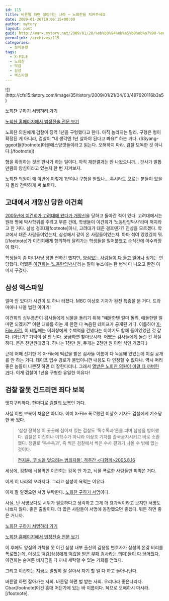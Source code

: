 ```yaml
---
id: 115
title: 바른말 하면 잡아가는 나라 ─ 노회찬을 지켜주세요
date: 2009-01-20T19:06:15+00:00
author: mytory
layout: post
guid: http://marx.mytory.net/2009/01/20/%eb%b0%94%eb%a5%b8%eb%a7%90-%ed%95%98%eb%a9%b4-%ec%9e%a1%ec%95%84%ea%b0%80%eb%8a%94-%eb%82%98%eb%9d%bc-%e2%94%80-%eb%85%b8%ed%9a%8c%ec%b0%ac%ec%9d%84-%ec%a7%80%ec%bc%9c%ec%a3%bc%ec%84%b8%ec%9a%94/
permalink: /archives/115
categories:
  - 정치논평
tags:
  - X-FILE
  - 노회찬
  - 떡검
  - 삼성
  - 엑스파일
---
```

<DIV class=imageblock> ![](http://cfs15.tistory.com/image/35/tistory/2009/01/21/04/03/497620116b3a5)</DIV>
  
<P class=link><A href="http://agora.media.daum.net/petition/view?id=66173" target=_blank>노회찬 구하기 서명하러 가기</A>


  
<P class=link><A href="http://www.nanjoong.net/g4/bbs/board.php?bo\_table=main\_link&wr\_id=3346&page=" target=\_blank>노회찬 홈페이지에서 법정진술 전문 보기</A></P>
  


노회찬 의원에게 검찰이 징역 1년을 구형했다고 한다. 아직 놀라지는 말라. 구형은 형이 확정된 게 아니라, 검찰이 “내 생각엔 1년 살아야 된다고 봐요!” 하는 거다. (SSyang-ggeot들[footnote]더블에스양껏들이라고 읽는다. 오해하지 마라. 검찰 모독한 것 아니다.[/footnote])
  



  


형을 확정하는 것은 판사가 하는 일이다. 아직 재판결과는 안 나왔으니까&#8230; 판사가 발톱만큼의 양심이라고 있는지 한 번 지켜보자.
  



  


노회찬 의원이 왜 이번에 이렇게 1년이나 구형을 받았나&#8230; 혹시라도 모르는 분들이 있을지 몰라 간략하게 써 보련다.
  



  


## 고대에서 개망신 당한 이건희
  



  


<A title="고려대 당국이야말로 반지성적이고, 삼성재벌이야말로 폭력적이다" href="http://wspaper.org/0\_view.php?urn=urn:newsml:counterfire.or.kr:20050504T000000%2B0900:d19725-1434:1U" target=\_blank>2005년에 이건희가 고려대에 왔다가 개망신</A>을 당하고 돌아간 적이 있다. 고려대에서는 원래 명예 박사학위를 주려고 부른 건데, 학생들이 이건희가 ‘노동탄압박사’라며 꺼지라고 한 거다. 삼성 경호대[footnote]아니, 고려대가 대준 경호댄가? 진상을 모르겠다. 학교에서 대준 사람들이었는지, 삼성에서 같이 온 사람들이었는지. 아마 섞여 있었겠지 뭐.[/footnote]가 이건희에게 항의하러 달려가는 학생들을 밀어붙였고 순식간에 아수라장이 됐다. 
  



  


학생들이 좀 마녀사냥 당한 뻔하긴 했지만, <A title="고대 학생들의 이건희 저지 행동을 지지합니다" href="http://wspaper.org/0\_view.php?urn=urn:newsml:counterfire.or.kr:20050511T000000%2B0900:d55-1476:1U" target=\_blank>양심있는 사람들이 다 들고 일어나</A> 징계는 안 당했다. 어쨌든 <A title="노동탄압과 부정부패로 건설한 삼성 ‘범죄’ 공화국" href="http://wspaper.org/0\_view.php?urn=urn:newsml:counterfire.or.kr:20050816T000000%2B0900:d61-1758:1U" target=\_blank>이건희는 ‘노동탄압박사’</A>라는 말이 뉴스에는 한 번씩 다 나오고 완전 이미지 구겼다.
  



  


## 삼성 엑스파일 
  



  


얼마 안 있다가 사건이 또 하나 터졌다. MBC 이상호 기자가 완전 특종을 문 거다. 드라마에나 나올 법한 이야기!
  



  


이건희의 심부름꾼이 검사들에게 뇌물을 돌리기 위해 “얘들한텐 얼마 돌려, 얘들한텐 얼마면 되겠지?” 이런 대화를 하는 게 완전 다 녹음된 테이프가 공개된 거다. 이름하야 <A title="X파일 잠정 결산 - 판도라의 상자는 닫히는가" href="http://wspaper.org/0\_view.php?urn=urn:newsml:counterfire.or.kr:20051223T000000%2B0900:d70-2185:1U" target=\_blank>X-File 사건.</A> 이 테잎에는 이회창에게 수백억을 건넸다는 이야기도 함께 들어있었던 것 같다. (아닌가? 기억이 잘 안 난다. 궁금하면 찾아보시라. 어쨌든 검사들에게 돌린 건 확실하다. 돈은 천만원대였다. 하나는 1천만 원, 두개는 2천만 원 이런 식인 거였다.)
  



  


근데 어째 신기한 게 X-File에 떡값을 받은 검사들 이름이 다 녹음돼 있었는데 이걸 공개를 안 하는 거다. 테이프 입수 경로가 불법이니깐 내용도 다 인정할 수 없다나. 역시 머리좋은 놈들이 나쁜짓 하면 더 잘한다더니. 그래서 <A title="노회찬 의원의 ‘떡값’ 검사 공개는 정당하다" href="http://wspaper.org/0\_view.php?urn=urn:newsml:counterfire.or.kr:20050831T000000%2B0900:d62-1800:1U" target=\_blank>열받은 노회찬 의원이 이걸 다 까버린 거</A>다. 이게 검찰이 1년을 구형한 유일한 이유다!


  


## 검찰 잘못 건드리면 죄다 보복


  


멋지구리하다. 한마디로 <A title="‘떡값 검찰’은 노회찬 의원 기소를 철회하라" href="http://wspaper.org/0\_view.php?urn=urn:newsml:counterfire.or.kr:20070522T221522%2B0900:c45-nohoichan:1U" target=\_blank>검찰의 보복</A>인 거다.
  



  


사실 이번 보복이 처음은 아니다. 이미 X-File 폭로했던 이상호 기자도 검찰에게 기소당한 바 있다.
  



  


> 
  
> 
> 
> ‘삼성 장학생’이 곳곳에 심어져 있는 검찰도 ‘독수독과’론을 펴며 삼성을 방어했다. 검찰은 이건희나 이학수가 아니라 이상호 기자를 출국금지시키고 바로 소환했다. 정말로 ‘독수독과’, 즉 썩은 검찰에서 썩은 수사 결과가 나올 수 밖에 없는 것이다.
> 
> 
  
> <P class=rep><A href="http://wspaper.org/0\_view.php?urn=urn:newsml:counterfire.or.kr:20050816T000000%2B0900:d61-1756:1U" target=\_blank>전지윤, ‘진실을 덮으려는 범죄자들’, 격주간 &lt;다함께&gt;2005.8.16</A></P>
  


세상에, 검찰에 뇌물먹인 이건희는 감옥 안 가고, 뇌물 폭로한 사람들만 피박쓴 거다.
  



  


이게 이 나라의 꼬라지다. 그리고 삼성이 욕먹는 이유다.
  



  


이제 잘 알겠으면 서명 부탁한다. <A title="[http://agora.media.daum.net/petition/view?id=66173]로 이동합니다." href="http://agora.media.daum.net/petition/view?id=66173" target=_blank>노회찬 구하기 서명</A>이다.
  



  


사실, 난 서명보다도 시위가 필요하다고 생각하고 그게 더 효과적이라고 보지만 서명도 나쁘지 않다. 좋은 출발이다. 더 많은 사람들이 서명에 동참했으면 좋겠다. 뭐든 하면 좋은 거니까.
  



  
<P class=link><A href="http://agora.media.daum.net/petition/view?id=66173" target=_blank>노회찬 구하기 서명하러 가기</A></P>
  
<P class=link><A href="http://www.nanjoong.net/g4/bbs/board.php?bo\_table=main\_link&wr\_id=3346&page=" target=\_blank>노회찬 홈페이지에서 법정진술 전문 보기</A></P>
  
<DIV class=gray-textbox>
  


이 후에도 양심의 가책을 못 이긴 삼성 내부 출신의 김용철 변호사가 삼성의 온갖 비리를 폭로했는데, 이것도 <A title="희대의 범죄자에게 면죄부를 선물한 특검" href="http://wspaper.org/0\_view.php?urn=urn:newsml:counterfire.or.kr:20080424T105523%2B0900:c84-samsung:1U" target=\_blank>떡검(삼성에게 떡값을 받은 부패 검사라는 의미)들이 다 덮어줬다.</A> 이건희는 숨겨둔 비자금을 다 꺼내 세탁할 수 있는 기회를 얻었다.


  


그리고 이건희는 지금도 멀쩡히 잘 살아서 자기 할 일 다 하고 돌아나닌다.


  


바른말 하면 잡아가는 사회. 바른말 하면 벌 받는 사회. 우리나라 좋은나라다. Cbar[footnote]이건 홍대 어딘가에 있는 바 이름이다. 욕으로 오해하시 마시라.[/footnote].</DIV></p>